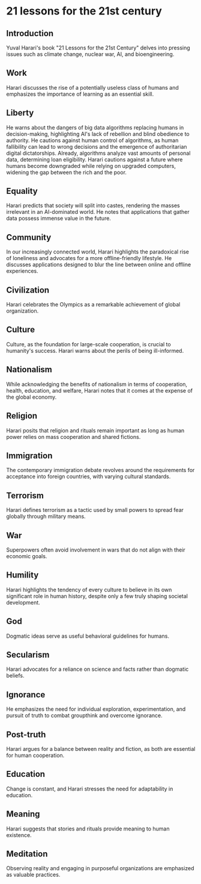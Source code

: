 # 21 lessons for the 21st century

## Introduction
Yuval Harari's book "21 Lessons for the 21st Century" delves into pressing issues such as climate change, nuclear war, AI, and bioengineering.

## Work
Harari discusses the rise of a potentially useless class of humans and emphasizes the importance of learning as an essential skill.

## Liberty
He warns about the dangers of big data algorithms replacing humans in decision-making, highlighting AI's lack of rebellion and blind obedience to authority. He cautions against human control of algorithms, as human fallibility can lead to wrong decisions and the emergence of authoritarian digital dictatorships. Already, algorithms analyze vast amounts of personal data, determining loan eligibility. Harari cautions against a future where humans become downgraded while relying on upgraded computers, widening the gap between the rich and the poor.

## Equality
Harari predicts that society will split into castes, rendering the masses irrelevant in an AI-dominated world. He notes that applications that gather data possess immense value in the future.

## Community
In our increasingly connected world, Harari highlights the paradoxical rise of loneliness and advocates for a more offline-friendly lifestyle. He discusses applications designed to blur the line between online and offline experiences.

## Civilization
Harari celebrates the Olympics as a remarkable achievement of global organization.

## Culture
Culture, as the foundation for large-scale cooperation, is crucial to humanity's success. Harari warns about the perils of being ill-informed.

## Nationalism
While acknowledging the benefits of nationalism in terms of cooperation, health, education, and welfare, Harari notes that it comes at the expense of the global economy.

## Religion
Harari posits that religion and rituals remain important as long as human power relies on mass cooperation and shared fictions.

## Immigration
The contemporary immigration debate revolves around the requirements for acceptance into foreign countries, with varying cultural standards.

## Terrorism
Harari defines terrorism as a tactic used by small powers to spread fear globally through military means.

## War
Superpowers often avoid involvement in wars that do not align with their economic goals.

## Humility
Harari highlights the tendency of every culture to believe in its own significant role in human history, despite only a few truly shaping societal development.

## God
Dogmatic ideas serve as useful behavioral guidelines for humans.

## Secularism
Harari advocates for a reliance on science and facts rather than dogmatic beliefs.

## Ignorance
He emphasizes the need for individual exploration, experimentation, and pursuit of truth to combat groupthink and overcome ignorance.

## Post-truth
Harari argues for a balance between reality and fiction, as both are essential for human cooperation.

## Education
Change is constant, and Harari stresses the need for adaptability in education.

## Meaning
Harari suggests that stories and rituals provide meaning to human existence.

## Meditation
Observing reality and engaging in purposeful organizations are emphasized as valuable practices.